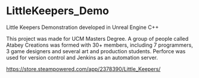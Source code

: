 # LittleKeepers_Demo
Little Keepers Demonstration developed in Unreal Engine C++

This project was made for UCM Masters Degree. A group of people called Atabey Creations was formed with 30+ members, including 7 programmers, 3 game designers and several art and production students.
Perforce was used for version control and Jenkins as an automation server.

https://store.steampowered.com/app/2378390/Little_Keepers/
